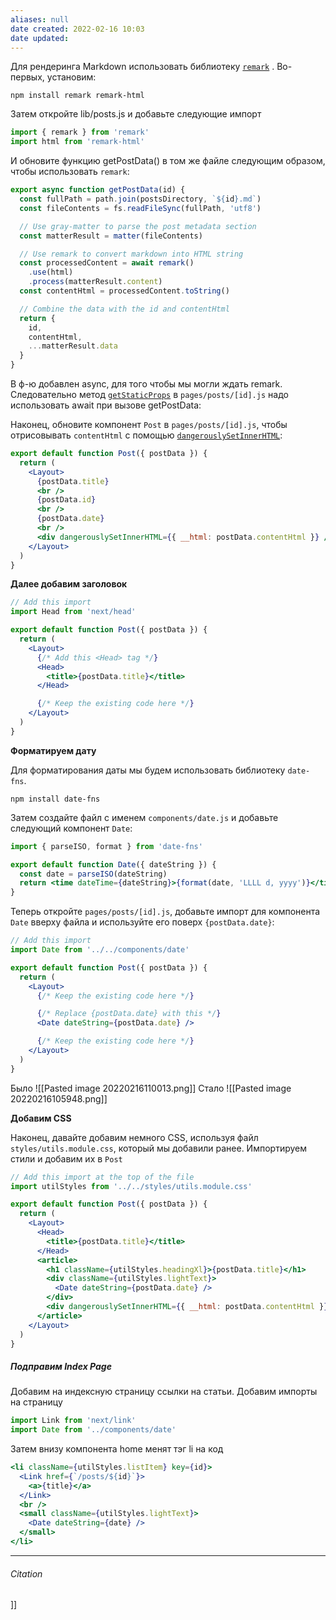 ```yaml
---
aliases: null
date created: 2022-02-16 10:03
date updated:
---
```


Для рендеринга Markdown  использовать библиотеку  [`remark`](https://github.com/remarkjs/remark) . Во-первых, установим:

```
npm install remark remark-html
```


Затем откройте lib/posts.js и добавьте следующие импорт

```jsx
import { remark } from 'remark'
import html from 'remark-html'
```


И обновите функцию getPostData() в том же файле следующим образом, чтобы использовать `remark`:


```jsx
export async function getPostData(id) {
  const fullPath = path.join(postsDirectory, `${id}.md`)
  const fileContents = fs.readFileSync(fullPath, 'utf8')

  // Use gray-matter to parse the post metadata section
  const matterResult = matter(fileContents)

  // Use remark to convert markdown into HTML string
  const processedContent = await remark()
    .use(html)
    .process(matterResult.content)
  const contentHtml = processedContent.toString()

  // Combine the data with the id and contentHtml
  return {
    id,
    contentHtml,
    ...matterResult.data
  }
}
```

В ф-ю добавлен async, для того чтобы мы могли ждать remark. Следовательно  метод [`getStaticProps`](https://nextjs.org/docs/basic-features/data-fetching#getstaticprops-static-generation) в `pages/posts/[id].js`  надо использовать await при вызове getPostData:


Наконец, обновите компонент `Post` в `pages/posts/[id].js`, чтобы отрисовывать `contentHtml` с помощью [`dangerouslySetInnerHTML`](https://reactjs.org/docs/dom-elements.html#dangerouslysetinnerhtml):

```jsx
export default function Post({ postData }) {
  return (
    <Layout>
      {postData.title}
      <br />
      {postData.id}
      <br />
      {postData.date}
      <br />
      <div dangerouslySetInnerHTML={{ __html: postData.contentHtml }} />
    </Layout>
  )
}
```


**Далее добавим заголовок**
```jsx
// Add this import
import Head from 'next/head'

export default function Post({ postData }) {
  return (
    <Layout>
      {/* Add this <Head> tag */}
      <Head>
        <title>{postData.title}</title>
      </Head>

      {/* Keep the existing code here */}
    </Layout>
  )
}
```

**Форматируем дату**

Для форматирования даты мы будем использовать библиотеку `date-fns`. 

```
npm install date-fns
```


Затем создайте файл с именем `components/date.js` и добавьте следующий компонент `Date`:

```jsx
import { parseISO, format } from 'date-fns'

export default function Date({ dateString }) {
  const date = parseISO(dateString)
  return <time dateTime={dateString}>{format(date, 'LLLL d, yyyy')}</time>
}
```

Теперь откройте `pages/posts/[id].js`, добавьте импорт для компонента `Date` вверху файла и используйте его поверх `{postData.date}`:

```jsx
// Add this import
import Date from '../../components/date'

export default function Post({ postData }) {
  return (
    <Layout>
      {/* Keep the existing code here */}

      {/* Replace {postData.date} with this */}
      <Date dateString={postData.date} />

      {/* Keep the existing code here */}
    </Layout>
  )
}
```
Было
![[Pasted image 20220216110013.png]]
Стало
![[Pasted image 20220216105948.png]]


**Добавим CSS**

Наконец, давайте добавим немного CSS, используя файл `styles/utils.module.css`, который мы добавили ранее. 
Импортируем стили и добавим их в `Post`

```jsx
// Add this import at the top of the file
import utilStyles from '../../styles/utils.module.css'

export default function Post({ postData }) {
  return (
    <Layout>
      <Head>
        <title>{postData.title}</title>
      </Head>
      <article>
        <h1 className={utilStyles.headingXl}>{postData.title}</h1>
        <div className={utilStyles.lightText}>
          <Date dateString={postData.date} />
        </div>
        <div dangerouslySetInnerHTML={{ __html: postData.contentHtml }} />
      </article>
    </Layout>
  )
}
```

##### Подправим Index Page
Добавим на индексную страницу ссылки на статьи. Добавим импорты на страницу 

```js
import Link from 'next/link'
import Date from '../components/date'
```

Затем внизу компонента home менят тэг li на код 

```jsx
<li className={utilStyles.listItem} key={id}>
  <Link href={`/posts/${id}`}>
    <a>{title}</a>
  </Link>
  <br />
  <small className={utilStyles.lightText}>
    <Date dateString={date} />
  </small>
</li>
```

---

###### Citation


]]
